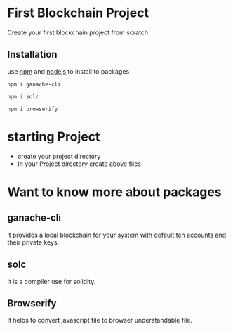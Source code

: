 # First Blockchain Project

Create your first blockchain project from scratch 

## Installation
use [npm](https://www.npmjs.com/) and [nodejs](https://nodejs.org/en/download/) to install to packages
```
npm i ganache-cli
```
```
npm i solc
```
```
npm i browserify
```
# starting Project
- create your project directory
- In your Project directory create above files

# Want to know more about packages
## ganache-cli 
it provides a local blockchain for your system with default ten accounts and their private keys.
## solc
It is a compiler use for solidity.

## Browserify

It helps to convert javascript file to browser understandable file.










